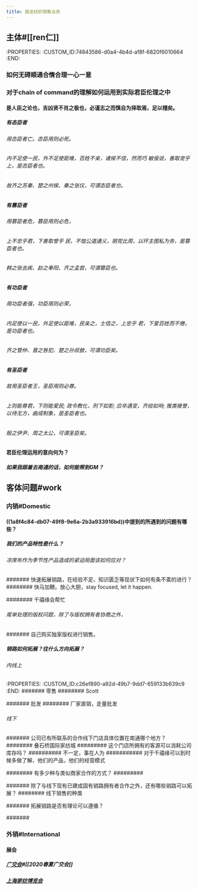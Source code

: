 ```yaml
---
title: 振龙纺织销售业务
---
```


## 主体#[[ren仁]]
:PROPERTIES:
:CUSTOM_ID:74843586-d0a4-4b4d-af8f-6820f6010664
:END:
### 如何无碍顺通合情合理一心一意 

### 对于chain of command的理解如何运用到实际君臣伦理之中
#### 是人臣之论也，吉凶贤不肖之极也，必谨志之而慎自为择取焉，足以稽矣。
##### 有态臣者
###### 用态臣者亡。态臣用则必死。

###### 内不足使一民，外不足使距难，百姓不亲，诸侯不信，然而巧 敏佞说，善取宠乎上，是态臣者也。

###### 故齐之苏秦、楚之州侯、秦之张仪，可谓态臣者也。

##### 有篡臣者
###### 用篡臣者危，篡臣用则必危，

###### 上不忠乎君，下善取誉乎 民，不恤公道通义，朋党比周，以环主图私为务，是篡臣者也。

###### 韩之张去疾、赵之奉阳、齐之孟尝，可谓篡臣也。

##### 有功臣者
###### 用功臣者强，功臣用则必荣，

###### 内足使以一民，外足使以距难，民亲之，士信之，上忠乎 君，下爱百姓而不倦，是功臣者也。

###### 齐之管仲、晋之咎犯、楚之孙叔敖，可谓功臣矣。

##### 有圣臣者
###### 故用圣臣者王，圣臣用则必尊。

###### 上则能尊君，下则能爱民; 政令教化，刑下如影; 应卒遇变，齐给如响; 推类接誉， 以待无方，曲成制象，是圣臣者也。

###### 殷之伊尹、周之太公，可谓圣臣矣。

#### 君臣伦理运用的意向何为？
##### 如果我跟着去南通的话，如何能帮到GM？

##### 

## 客体问题#work
### 内销#Domestic
#### ((1a8f4c84-db07-49f8-9e6a-2b3a933916bd))中提到的所遇到的问题有哪些？
##### 我们的产品特性是什么？
###### 凉席布作为季节性产品造成的紧迫局面该如何应对？
####### 快速拓展销路，在经验不足、知识匮乏等现状下如何有条不紊的进行？
######## 快马加鞭。放心大胆，stay focused, let it happen.

######## 千禧缘会帮忙

###### 尾单处理的版权问题，除了与版权拥有者协商之外，
####### 自己购买独家版权进行销售。

##### 销路如何拓展？往什么方向拓展？
###### 内线上
:PROPERTIES:
:CUSTOM_ID:c26ef890-a92d-49b7-9dd7-659133b639c9
:END:
####### 零售
######## Scott

####### 批发
######## 厂家直销，走量批发

###### 线下
####### 公司已有所联系的合作线下门店具体位置在南通哪个地方？
######## 叠石桥国际家纺城
######### 这个门店所拥有的客源可以消耗公司库存吗？
########## 不一定，事在人为
########### 对于千禧缘可以到时候多做了解，他们的产品，他们的经营模式

######## 有多少种与类似商家合作的方式？
######### 

####### 除了与线下现有已建成固有销路拥有者合作之外，还有哪些销路可以拓展？
######## 线下销售的种类

####### 拓展销路是否有理论可以遵循？

####### 

### 外销#International
#### 展会
##### [广交会](http://www.cantonfair.org.cn/cn/)#[[2020春夏广交会]]

##### [上海家纺博览会](https://intertextile-shanghai-hometextiles-autumn.hk.messefrankfurt.com/shanghai/zh-cn.html)
